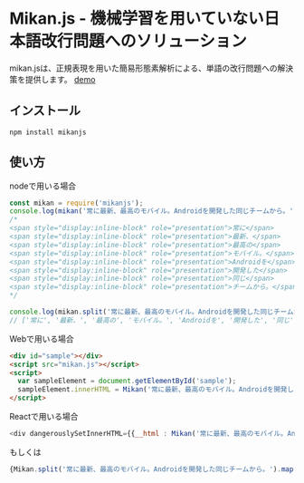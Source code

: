 # Mikan.js - 機械学習を用いていない日本語改行問題へのソリューション
mikan.jsは、正規表現を用いた簡易形態素解析による、単語の改行問題への解決策を提供します。
[demo](https://trkbt10.github.io/mikan.js/)

## インストール
`npm install mikanjs`

## 使い方

nodeで用いる場合

```javascript
const mikan = require('mikanjs');
console.log(mikan('常に最新、最高のモバイル。Androidを開発した同じチームから。'));
/*
<span style="display:inline-block" role="presentation">常に</span>
<span style="display:inline-block" role="presentation">最新、</span>
<span style="display:inline-block" role="presentation">最高の</span>
<span style="display:inline-block" role="presentation">モバイル。</span>
<span style="display:inline-block" role="presentation">Androidを</span>
<span style="display:inline-block" role="presentation">開発した</span>
<span style="display:inline-block" role="presentation">同じ</span>
<span style="display:inline-block" role="presentation">チームから。</span>
*/

console.log(mikan.split('常に最新、最高のモバイル。Androidを開発した同じチームから。'));
// ['常に', '最新、', '最高の', 'モバイル。', 'Androidを', '開発した', '同じ', 'チームから。']
```

Webで用いる場合

```html
<div id="sample"></div>
<script src="mikan.js"></script>
<script>
  var sampleElement = document.getElementById('sample');
  sampleElement.innerHTML = Mikan('常に最新、最高のモバイル。Androidを開発した同じチームから。');
</script>
```

Reactで用いる場合
```javascript
<div dangerouslySetInnerHTML={{__html : Mikan('常に最新、最高のモバイル。Androidを開発した同じチームから。')}} />
```

もしくは
```javascript
{Mikan.split('常に最新、最高のモバイル。Androidを開発した同じチームから。').map((text) => <span>{text}</span>)}
```
